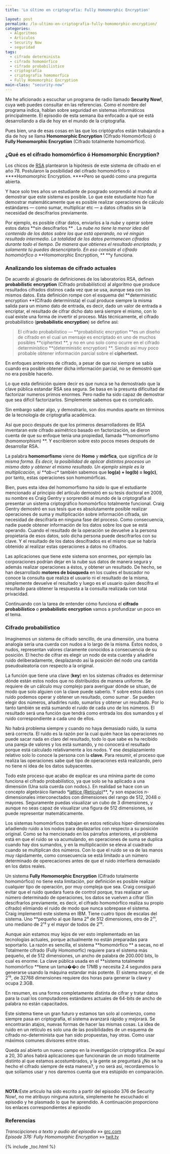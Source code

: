 ```yaml
---
title: 'Lo último en criptografía: Fully Homomorphic Encryption'

layout: post
permalink: /lo-ultimo-en-criptografia-fully-homomorphic-encryption/
categories:
  - Algoritmos
  - Articulos
  - Security Now
  - seguridad
tags:
  - cifrado determinista
  - cifrado homomórfico
  - cifrado probabilistico
  - criptografía
  - criptografia homomorfica
  - Fully Homomorphic Encryption
main-class: "security-now"
---
```

[<img  title="Homomorphic Encryption" src="/assets/img/2012/11/Apps-preferences-desktop-cryptography-icon1.png" alt=""  />][1]  
Me he aficionado a escuchar un programa de radio llamado **Security Now!**, cuya web puedes consultar en las referencias. Como el nombre del programa indica, hablan sobre seguridad en sistemas informáticos principalmente. El episodio de esta semana iba enfocado a qué se está desarrollando a día de hoy en el mundo de la criptografía.

Pues bien, una de esas cosas en las que los criptógrafos están trabajando a dia de hoy se llama **Homomorphic Encryption** (Cifrado Homomórfico) ó **Fully Homomorphic Encryption** (Cifrado totalmente homomórfico).

### ¿Qué es el cifrado homomórfico ó **Homomorphic Encryption**?

Los chicos de <a href="http://es.wikipedia.org/wiki/RSA" target="_blank">RSA</a> plantearon la hipótesis de este sistema de cifrado en el año 78. Postularon la posibilidad del cifrado homomórfico o ****Homomorphic Encryption. ****Pero se quedó como una pregunta abierta.

Y hace solo tres años un estudiante de posgrado sorprendió al mundo al demostrar que este sistema es posible. Lo que este estudiante hizo fue demostrar matemáticamente que es posible realizar operaciones de cálculo estándares &#8212; como sumar, multiplicar etc &#8212; a datos cifrados sin la necesidad de descifrarlos previamente.

Por ejemplo, es posible cifrar datos, enviarlos a la *nube* y operar sobre estos datos **sin descifrarlos ** . La *nube *no tiene la menor idea del contenido de los datos sobre los que está operando, no vé ningún resultado intermedio. La totalidad de los datos permanecen cifrados durante todo el tiempo. De manera que obtienes el resultado encriptado, y solamente tú puedes desencriptarlo. En eso consiste el cifrado homomórfico o** **Homomorphic Encryption, ** **y funciona.  
<!--ad-->

### Analizando los sistemas de cifrado actuales

De acuerdo al glosario de definiciones de los laboratorios RSA, definen **probabilistic encryption** (Cifrado probabilístico) al algoritmo que produce resultados cifrados distinos cada vez que se usa, aunque sea con los mismos datos. Esta definición rompe con el esquema del **deterministic encryption **(Cifrado determinista) el cual produce siempre la misma salida para un mismo dato de entrada, es decir, dado un valor de entrada a encriptar, el resultado de cifrar dicho dato será siempre el mismo, con lo cual existe una forma de invertir el proceso. Más técnicamente, el cifrado probabilístico (**probabilistic encryption**) se define así:

> El cifrado probabilístico &#8212; **probabilistic encryption **es un diseño de cifrado en el cual un mensaje es encriptado en uno de muchos posibles **ciphertext **, y no en uno solo como ocurre en el cifrado determinístico **(deterministic encryption) **. Siendo así muy poco probable obtener información parcial sobre el **ciphertext.**

En enfoques anteriores de cifrado, a pesar de que no siempre se sabía cuando era posible obtener dicha información parcial, no se demostró que no era posible hacerlo.

Lo que esta definición quiere decir es que nunca se ha demostrado que la clave pública estandar RSA sea segura. Se basa en la presunta dificultad de factorizar numeros primos enormes. Pero nadie ha sido capaz de demostrar que sea dificil factorizarlos. Simplemente sabemos que es complicado.

Sin embargo saber algo, y demostrarlo, son dos mundos aparte en términos de la tecnología de criptografía académica.

Así que poco después de que los primeros desarrolladores de RSA inventaran este cifrado asimétrico basado en factorización, se dieron cuenta de que su enfoque tenía una propiedad, llamada **homomorfismo (homomorphism) **. Y escribieron sobre esto pocos meses después de desarrollar RSA.

La palabra **homomorfismo** viene de **Homo** y **mórfica**, que significa *de la misma forma. *Es decir, la posibilidad de aplicar distintos procesos un mismo dato y obtener el mismo resultado. Un ejemplo simple es la multiplicación, si **a*b=c** también sabemos que **log(a) + log(b) = log(c)**, por tanto, estas operaciones son homomórficas.

Bien, pues esta idea del homomorfismo ha sido lo que el estudiante mencionado al principio del artículo demostró en su tesis doctoral en 2009, su nombre es Craig Gentry y sorprendió al mundo de la criptografía al presentar un sistema criptográfico homomórfico totalmente funcional. Craig Gentry demostró en sus tesis que es absolutamente posible realizar operaciones de suma y multiplicación sobre información cifrada, sin necesidad de descifrarla en ninguna fase del proceso. Como consecuencia, nadie puede obtener información de los datos sobre los que se está operando. Cuando el resultado de la operación se devuelve a la persona propietaria de esos datos, solo dicha persona puede descifrarlos con su clave. Y el resultado de los datos descifrados es el mismo que se habría obtenido al realizar estas operaciones a datos no cifrados.

Las aplicaciones que tiene este sistema son enormes, por ejemplo las corporaciones podrían dejar en la nube sus datos de manera segura y además realizar operaciones a éstos, y obtener un resultado. De hecho, se han desarrollado **motores de búsqueda** en los cuales el buscador no conoce la consulta que realiza el usuario ni el resultado de la misma, simplemente devuelve el resultado y luego es el usuario quien descifra el resultado para obtener la respuesta a la consulta realizada con total privacidad.

Continuando con la tarea de entender cómo funciona el **cifrado probabilístico** o **probabilistic encryption** vamos a profundizar un poco en el tema.

### Cifrado probabilístico

Imaginemos un sistema de cifrado sencillo, de una dimensión, una buena analogía sería una cuerda con nudos a lo largo de la misma. Éstos nodos, o nudos, representan valores claramente conocidos a consecuencia de su posición. El hecho de cifrar es elegir un nodo de esta cuerda y añadirle ruido deliberadamente, desplazando así la posición del nodo una cantida pseudoaleatoria con respecto a la original.

La función que tiene una clave (**key**) en los sistemas cifrados es determinar dónde están estos nodos que no distribuidos de manera uniforme. Se requiere de un cálculo muy complejo para averiguar dónde se situan, de modo que solo alguien con la clave puede saberlo. Y sobre estos datos con ruido podemos operar y obtener un resultado, como sumar . Se pueden elegir dos números, añadirles ruido, sumarlos y obtener un resultado. Por lo tanto también se está sumando el ruido de cada uno de los números. El resultado será una función que tendrá como entrada los dos sumandos y el ruido correspondiente a cada uno de ellos.

No habrá problema siempre y cuando no haya demasiado ruido, la suma será correcta. El ruido es la razón por la cual quién hace las operaciones no puede sacar nada en claro del resultado, todo lo que sabe es ha recibido una pareja de valores y los está sumando, y no conocerá el resultado porque está calculado relativamente a los nodos. Y ese desplazamiento relativo solo lo conoce la persona con la **clave.** Para resumir, el proceso que realiza las operaciones sabe qué tipo de operaciones está realizando, pero no tiene ni idea de los datos subyacentes.

Todo este proceso que acabo de explicar es una mínima parte de como funciona el cifrado probabilístico, ya que solo se ha aplicado a una dimensión (Una sola cuerda con nodos.). En realidad se hace con un concepto algebráico llamado *<a href="http://es.wikipedia.org/wiki/Ret%C3%ADculo_%28matem%C3%A1ticas%29" target="_blank">lattice (Retículo)</a>**, *y son espacios n-dimensionales interconectados con dimensiones del rango de 512, 2048 o mayores. Seguramente puedas visualizar un cubo de 3 dimensiones, y aunque no seas capaz de visualizar una figura de 512 dimensiones, se puede representar matemáticamente.

Los sistemas homomórficos trabajan en estos retículos hiper-dimensionales añadiendo ruido a los nodos para deplazarlos con respecto a su posición original. Como se ha mencionado en los párrafos anteriores, el problema está en que el ruido se va acumulando, en operaciones de suma se duplica cuando hay dos sumandos, y en la multiplicación se eleva al cuadrado cuando se multiplican dos números. Con lo que el ruido se va de las manos muy rápidamente, como consecuencia se está limitado a un número determinado de operecaciones antes de que el ruido interfiera demasiado en los datos reales.

Un sistema **Fully Homomorphic Encryption** (Cifrado totalmente homomórfico) no tiene esta limitación, por definición es posible realizar cualquier tipo de operación, por muy compleja que sea. Craig consiguió evitar que el ruido quedara fuera de control porque, tras realiazar un número determinado de operaciones, los datos se vuelven a cifrar (Sin descifrarlos previamente, es decir, el cifrado homomórfico realiza su propio cifrado) elimiando el ruido de modo que nunca sobrepase el sistema.  
Craig implementó este sistema en IBM. Tiene cuatro tipos de escalas del sistema. Uno **pequeño al que llama 2⁹ de 512 dimensiones, otro de 2¹¹, uno mediano de 2¹³ y el mayor de todos de 2¹⁵.

Aunque aún estamos muy lejos de ver esto implementado en las tecnologías actuales, porque actualmente no están preparadas para soportarlo. La razón es sencilla, el sistema **homomórfico ** a secas, no el Totalmente cifrado (Fully Homomorfic) requiere para el sistema más pequeño, el de 512 dimensiones, un ancho de palabra de 200.000 bits, lo cual es enorme. La clave pública usada en el **sistema totalmente homomórfico **tiene un tama��o de 17MB y necesita 2.4 segundos para generarse usando la máquina estandar más potente. El sistema mayor, el de 2¹⁵, de 32768 dimensiones requiere dos horas para generar la clave y ocupa 2.3GB.

En resumen, es una forma completamente distinta de cifrar y tratar datos para la cual los computadores estándares actuales de 64-bits de ancho de palabra no están capacitados.

Este sistema tiene un gran futuro y estamos tan solo al comienzo, como siempre pasa en criptografía, el sistema avanzará rápido y mejorará. Se encontrarán atajos, nuevas formas de hacer las mismas cosas. La idea de ruido en un retículo es solo una de las posibilidades de un esquema de cifrado no-determinista que han sido propuestas, hay otras. Como usar máximos comunes divisores entre otras.

Queda así abierto un nuevo campo en la investigación criptográfica. De aquí a 20, 30 años habrá aplicaciones que funcionarán de un modo totalmente distinto al que estamos acostumbrados, y la gente se preguntará ¿No se ha hecho el cifrado siempre de esta manera?, y no será así, recordaremos lo que solíamos usar y nos daremos cuenta que era estúpido en comparación.

&nbsp;

<p class="alert">
  <strong>NOTA:</strong>Este artículo ha sido escrito a partir del episodio 376 de Security Now!, no me atribuyo ninguna autoría, simplemente he escuchado el episodio y he plasmado lo que he aprendido. A continuación proporciono los enlaces correspondientes al episodio
</p>

### Referencias

*Transcipciones a texto y audio del episodio* »» <a href="http://www.grc.com/securitynow.htm" target="_blank">grc.com</a>  
*Episode 376: Fully Homomorphic Encryption* »» <a href="http://twit.tv/show/security-now/376" target="_blank">twit.tv</a>





 [1]: /assets/img/2012/11/Apps-preferences-desktop-cryptography-icon1.png

{% include _toc.html %}
